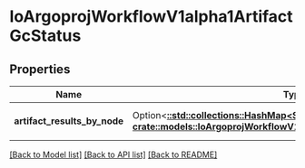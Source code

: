 # IoArgoprojWorkflowV1alpha1ArtifactGcStatus

## Properties

Name | Type | Description | Notes
------------ | ------------- | ------------- | -------------
**artifact_results_by_node** | Option<[**::std::collections::HashMap<String, crate::models::IoArgoprojWorkflowV1alpha1ArtifactResultNodeStatus>**](io.argoproj.workflow.v1alpha1.ArtifactResultNodeStatus.md)> | ArtifactResultsByNode maps Node name to result | [optional]

[[Back to Model list]](../README.md#documentation-for-models) [[Back to API list]](../README.md#documentation-for-api-endpoints) [[Back to README]](../README.md)


